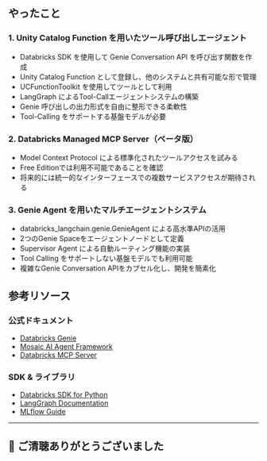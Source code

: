 ## やったこと
### 1. Unity Catalog Function を用いたツール呼び出しエージェント
- Databricks SDK を使用して Genie Conversation API を呼び出す関数を作成
- Unity Catalog Function として登録し、他のシステムと共有可能な形で管理
- UCFunctionToolkit を使用してツールとして利用
- LangGraph によるTool-Callエージェントシステムの構築
- Genie 呼び出しの出力形式を自由に整形できる柔軟性
- Tool-Calling をサポートする基盤モデルが必要

### 2. Databricks Managed MCP Server（ベータ版）
- Model Context Protocol による標準化されたツールアクセスを試みる
- Free Editionでは利用不可能であることを確認
- 将来的には統一的なインターフェースでの複数サービスアクセスが期待される

### 3. Genie Agent を用いたマルチエージェントシステム
- databricks_langchain.genie.GenieAgent による高水準APIの活用
- 2つのGenie Spaceをエージェントノードとして定義
- Supervisor Agent による自動ルーティング機能の実装
- Tool Calling をサポートしない基盤モデルでも利用可能
- 複雑なGenie Conversation APIをカプセル化し、開発を簡素化

## 参考リソース

### 公式ドキュメント
- [Databricks Genie](https://docs.databricks.com/aws/ja/genie/)
- [Mosaic AI Agent Framework](https://docs.databricks.com/aws/ja/generative-ai/tutorials/agent-quickstart)
- [Databricks MCP Server](https://docs.databricks.com/gcp/ja/generative-ai/mcp/managed-mcp)

### SDK & ライブラリ
- [Databricks SDK for Python](https://databricks-sdk-py.readthedocs.io/)
- [LangGraph Documentation](https://langchain-ai.github.io/langgraph/)
- [MLflow Guide](https://mlflow.org/docs/latest/index.html)

---

## 🙏 ご清聴ありがとうございました